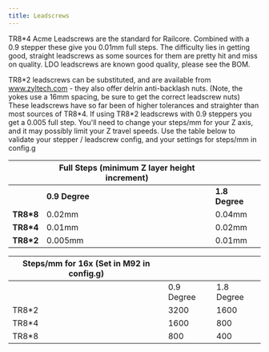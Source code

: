 ```yaml
---
title: Leadscrews
---
```

TR8\*4 Acme Leadscrews are the standard for Railcore. Combined with a 0.9 stepper these give you 0.01mm full steps.  The difficulty lies in getting good, straight leadscrews as some sources for them are pretty hit and miss on quality. LDO leadscrews are known good quality, please see the BOM.

TR8\*2 leadscrews can be substituted, and are available from www.zyltech.com - they also offer delrin anti-backlash nuts.  (Note, the yokes use a 16mm spacing, be sure to get the correct leadscrew nuts)  These leadscrews have so far been of higher tolerances and straighter than most sources of TR8\*4.  If using TR8\*2 leadscrews with 0.9 steppers you get a 0.005 full step.  You'll need to change your steps/mm for your Z axis, and it may possibly limit your Z travel speeds.  Use the table below to validate your stepper / leadscrew config, and your settings for steps/mm in config.g

|           | Full Steps (minimum Z layer height increment) |                |
|-----------|-----------------------------------------------|----------------|
|           | **0.9 Degree**                                | **1.8 Degree** |
| **TR8\*8** | 0.02mm                                        | 0.04mm         |
| **TR8\*4** | 0.01mm                                        | 0.02mm         |
| **TR8\*2** | 0.005mm                                       | 0.01mm         |


| Steps/mm for 16x (Set in M92 in config.g) |  |            |
|-------------------------------------------|-----------------------------------------------|------------|
|                                           | 0.9 Degree                                    | 1.8 Degree |
| TR8\*2                                     | 3200                                          | 1600       |
| TR8\*4                                     | 1600                                          | 800        |
| TR8\*8                                     | 800                                           | 400        |
